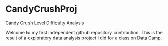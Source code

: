 # CandyCrushProj
Candy Crush Level Difficulty Analysis

Welcome to my first independent github repository contribution. This is the result of a exploratory data analysis project I did for a class on Data Camp. 
